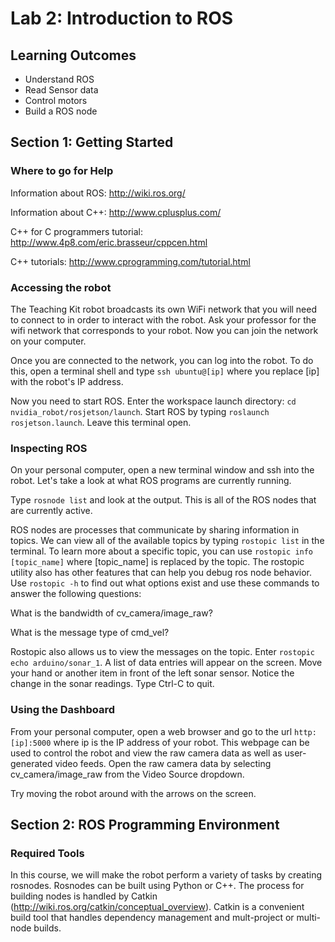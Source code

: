 # Lab 2: Introduction to ROS

## Learning Outcomes
- Understand ROS
- Read Sensor data
- Control motors
- Build a ROS node

## Section 1: Getting Started
### Where to go for Help

Information about ROS: http://wiki.ros.org/

Information about C++: http://www.cplusplus.com/

C++ for C programmers tutorial: http://www.4p8.com/eric.brasseur/cppcen.html

C++ tutorials: http://www.cprogramming.com/tutorial.html

### Accessing the robot

The Teaching Kit robot broadcasts its own WiFi network that you will need to connect
to in order to interact with the robot.  Ask your professor for the wifi network that corresponds to your robot.  Now you can join the network on your computer.

Once you are connected to the network, you can log into the robot.  To do this, open a
 terminal shell and type `ssh ubuntu@[ip]` where you replace [ip] with the robot's IP address.

Now you need to start ROS.  Enter the workspace launch directory: `cd nvidia_robot/rosjetson/launch`.  Start ROS by typing `roslaunch rosjetson.launch`.  Leave this terminal open.

### Inspecting ROS
On your personal computer, open a new terminal window and ssh into the robot.  Let's take a look at what ROS programs are currently running.

Type
`rosnode list` and look at the output.  This is all of the ROS nodes that are currently active.

ROS nodes are processes that communicate by sharing information in topics.  We can view all of the available topics by typing `rostopic list` in the terminal.  To learn more about a specific topic, you can use `rostopic info [topic_name]` where [topic_name] is replaced by the topic.  The rostopic utility also has other
features that can help you debug ros node behavior.  Use `rostopic -h` to find out what options exist and use these commands to answer the following questions:

What is the bandwidth of cv_camera/image_raw?

What is the message type of cmd_vel?

Rostopic also allows us to view the messages on the topic.  Enter `rostopic echo arduino/sonar_1`.  A list of data entries will appear on the screen.  Move your hand or
another item in front of the left sonar sensor.  Notice the change in the sonar readings.
Type Ctrl-C to quit.

### Using the Dashboard

From your personal computer, open a web browser and go to the url `http:[ip]:5000` where ip is the IP address of your robot.  This webpage can be used to control the robot and view the raw camera data as well as user-generated video feeds.  Open the raw camera data by selecting cv_camera/image_raw from the Video Source dropdown.

Try moving the robot around with the arrows on the screen.

## Section 2: ROS Programming Environment

### Required Tools

In this course, we will make the robot perform a variety of tasks by creating rosnodes.
Rosnodes can be built using Python or C++.  The process for building nodes is handled by Catkin (http://wiki.ros.org/catkin/conceptual_overview).  Catkin is a convenient build tool that handles dependency management and mult-project or multi-node builds.
